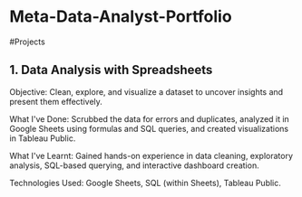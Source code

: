 # Meta-Data-Analyst-Portfolio

#Projects
## 1. Data Analysis with Spreadsheets
Objective: Clean, explore, and visualize a dataset to uncover insights and present them effectively.

What I've Done: Scrubbed the data for errors and duplicates, analyzed it in Google Sheets using formulas and SQL queries, and created visualizations in Tableau Public.

What I've Learnt: Gained hands-on experience in data cleaning, exploratory analysis, SQL-based querying, and interactive dashboard creation.

Technologies Used: Google Sheets, SQL (within Sheets), Tableau Public.
